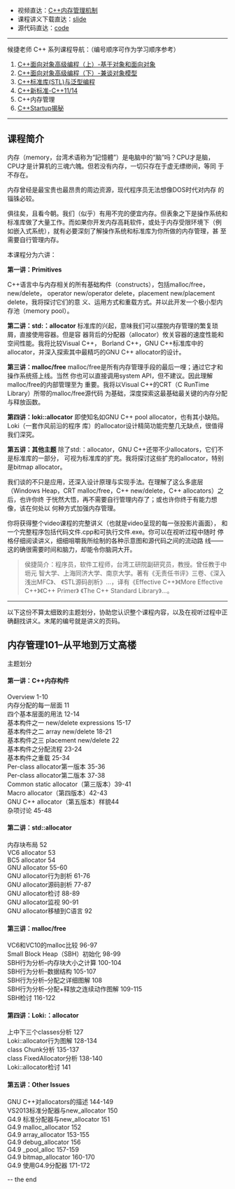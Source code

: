 + 视频直达：[C++内存管理机制](https://www.bilibili.com/video/BV1Er4y1A7Xy)
+ 课程讲义下载直达：[slide](slide/)
+ 源代码直达：[code](./code/)

----

候捷老师 C++ 系列课程导航：（编号顺序可作为学习顺序参考）

1. [C++面向对象高级编程（上）-基于对象和面向对象](../C++-OOPBase1-HouJie/)
2. [C++面向对象高级编程（下）-兼谈对象模型](../C++-OOPBase2-HouJie/)
3. [C++标准库(STL)与泛型编程](../C++-STL-HouJie/)
4. [C++新标准-C++11/14](../C++-newC++11&14-HouJie/)
5. C++内存管理
6. [C++Startup揭秘](../)

---

## 课程简介

内存（memory，台湾术语称为“記憶體”）是电脑中的“脑”吗？CPU才是脑，
CPU才是计算机的三魂六魄。但若没有内存，一切只存在于虚无缥缈间，等同
于不存在。

内存曾经是最宝贵也最昂贵的周边资源，现代程序员无法想像DOS时代对内存
的锱铢必较。

俱往矣，且看今朝。我们（似乎）有用不完的便宜内存。但表象之下是操作系统和
标准库做了大量工作。而如果你开发内存高耗软件，或处于内存受限环境下（例
如嵌入式系统），就有必要深刻了解操作系统和标准库为你所做的内存管理，甚
至需要自行管理内存。

本课程分为六讲：

**第一讲：Primitives**

C++语言中与内存相关的所有基础构件（constructs），包括malloc/free，new/delete，
operator new/operator delete，placement new/placement delete，我将探讨它们的意
义、运用方式和重载方式。并以此开发一个极小型内存池（memory pool）。

**第二讲：std:：allocator**
标准库的兴起，意味我们可以摆脱内存管理的繁复琐屑，直接使用容器。但是容
器背后的分配器（allocator）攸关容器的速度性能和空间性能。我将比较Visual C++，
Borland C++，GNU C++标准库中的allocator，并深入探索其中最精巧的GNU
C++ allocator的设计。

**第三讲：malloc/free**
malloc/free是所有内存管理手段的最后一哩；通过它才和操作系统搭上线。当然
你也可以直接调用system API，但不建议。因此理解malloc/free的内部管理至为
重要。我将以Visual C++的CRT（C RunTime Library）所带的malloc/free源代码
为基础，深度探索这最基础最关键的内存分配与释放函数。

**第四讲：loki::allocator**
即使知名如GNU C++ pool allocator，也有其小缺陷。Loki（一套作风前沿的程序
库）的allocator设计精简功能完整几无缺点，很值得我们深究。

**第五讲：其他主题**
除了std:：allocator，GNU C++还带不少allocators，它们不是标准库的一部分，
可视为标准库的扩充。我将探讨这些扩充的allocator，特别是bitmap allocator。

我们谈的不只是应用，还深入设计原理与实现手法。在理解了这么多底层
（Windows Heap，CRT malloc/free，C++ new/delete，C++ allocators）之后，也许你终
于恍然大悟，再不需要自行管理内存了；或也许你终于有能力想像，该在何处以
何种方式加强内存管理。

你将获得整个video课程的完整讲义（也就是video呈现的每一张投影片画面），
和一个完整程序包括代码文件.cpp和可执行文件.exe。你可以在视听过程中随时
停格仔细阅读讲义，细细咀嚼我所绘制的各种示意图和源代码之间的流动路
线——这的确很需要时间和脑力，却能令你脑洞大开。

> 侯捷简介：程序员，软件工程师，台湾工研院副研究员，教授。曾任教于中坜元
> 智大学、上海同济大学、南京大学。著有《无责任书评》三卷、《深入浅出MFC》、
> 《STL源码剖析》…，译有《Effective C++》《More Effective C++》《C++ Primer》
> 《The C++ Standard Library》…。

---

以下这份不算太细致的主题划分，协助您认识整个课程内容，以及在视听过程中正确翻找讲义。末尾的编号就是讲义的页码。

## 内存管理101–从平地到万丈高楼

主题划分

#### 第一讲：C++内存构件

Overview 1-10<br>
内存分配的每一层面 11<br>
四个基本层面的用法 12-14<br>
基本构件之一 new/delete expressions 15-17<br>
基本构件之二 array new/delete 18-21<br>
基本构件之三 placement new/delete 22<br>
基本构件之分配流程 23-24<br>
基本构件之重载 25-34<br>
Per-class allocator第一版本 35-36<br>
Per-class allocator第二版本 37-38<br>
Common static allocator（第三版本）39-41<br>
Macro allocator（第四版本）42-43<br>
GNU C++ allocator（第五版本）样貌44<br>
杂项讨论 45-48

#### 第二讲：std::allocator

内存块布局 52<br>
VC6 allocator 53<br>
BC5 allocator 54<br>
GNU allocator 55-60<br>
GNU allocator行为剖析 61-76<br>
GNU allocator源码剖析 77-87<br>
GNU allocator检讨 88-89<br>
GNU allocator监视 90-91<br>
GNU allocator移植到C语言 92

#### 第三讲：malloc/free

VC6和VC10的malloc比较 96-97<br>
Small Block Heap（SBH）初始化 98-99<br>
SBH行为分析–内存块大小之计算 100-104<br>
SBH行为分析–数据结构 105-107<br>
SBH行为分析–分配之详细图解 108<br>
SBH行为分析–分配+释放之连续动作图解 109-115<br>
SBH检讨 116-122

#### 第四讲：Loki:：allocator

上中下三个classes分析 127<br>
Loki::allocator行为图解 128-134<br>
class Chunk分析 135-137<br>
class FixedAllocator分析 138-140<br>
Loki::allocator检讨 141

#### 第五讲：Other Issues

GNU C++对allocators的描述 144-149<br>
VS2013标准分配器与new_allocator 150<br>
G4.9 标准分配器与new_allocator 151<br>
G4.9 malloc_allocator 152<br>
G4.9 array_allocator 153-155<br>
G4.9 debug_allocator 156<br>
G4.9 _pool_alloc 157-159<br>
G4.9 bitmap_allocator 160-170<br>
G4.9 使用G4.9分配器 171-172

-- the end